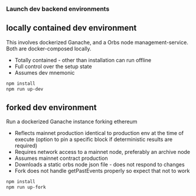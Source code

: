 ### Launch dev backend environments

## locally contained dev environment
This involves dockerized Ganache, and a Orbs node management-service. 
Both are docker-composed locally.
- Totally contained - other than installation can run offline
- Full control over the setup state
- Assumes dev mnemonic 

```bash
npm install
npm run up-dev
```
## forked dev environment
Run a dockerized Ganache instance forking ethereum
- Reflects mainnet production identical to production env at the time of execute (option to pin a specific block if deterministic results are required)
- Requires network access to a mainnet node, preferably an archive node
- Assumes mainnet contract production   
- Downloads a static orbs node json file - does not respond to changes
- Fork does not handle getPastEvents properly so expect that not to work
 
```bash
npm install
npm run up-fork
```
